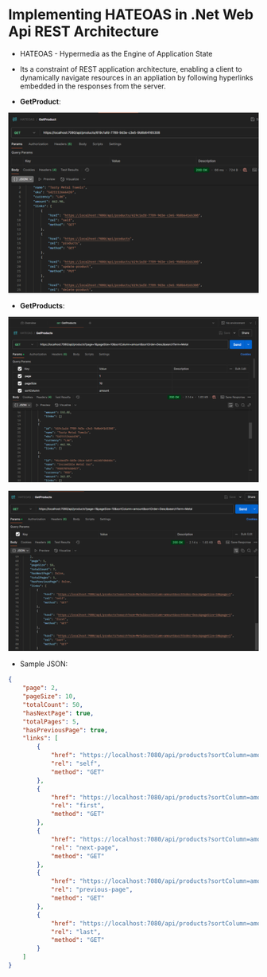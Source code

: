 # Implementing HATEOAS in .Net Web Api REST Architecture

- HATEOAS - Hypermedia as the Engine of Application State
- Its a constraint of REST application architecture, enabling a client to dynamically navigate resources in an appliation by following hyperlinks embedded in the responses from the server. 

- **GetProduct**:

![alt text](image-1.png)

- **GetProducts**:

![alt text](image.png)

![alt text](image-2.png)

- Sample JSON:
```json
{
    "page": 2,
    "pageSize": 10,
    "totalCount": 50,
    "hasNextPage": true,
    "totalPages": 5,
    "hasPreviousPage": true,
    "links": [
        {
            "href": "https://localhost:7080/api/products?sortColumn=amount&pageSize=10&page=2",
            "rel": "self",
            "method": "GET"
        },
        {
            "href": "https://localhost:7080/api/products?sortColumn=amount&pageSize=10&page=1",
            "rel": "first",
            "method": "GET"
        },
        {
            "href": "https://localhost:7080/api/products?sortColumn=amount&pageSize=10&page=3",
            "rel": "next-page",
            "method": "GET"
        },
        {
            "href": "https://localhost:7080/api/products?sortColumn=amount&pageSize=10&page=1",
            "rel": "previous-page",
            "method": "GET"
        },
        {
            "href": "https://localhost:7080/api/products?sortColumn=amount&pageSize=10&page=5",
            "rel": "last",
            "method": "GET"
        }
    ]
}
```